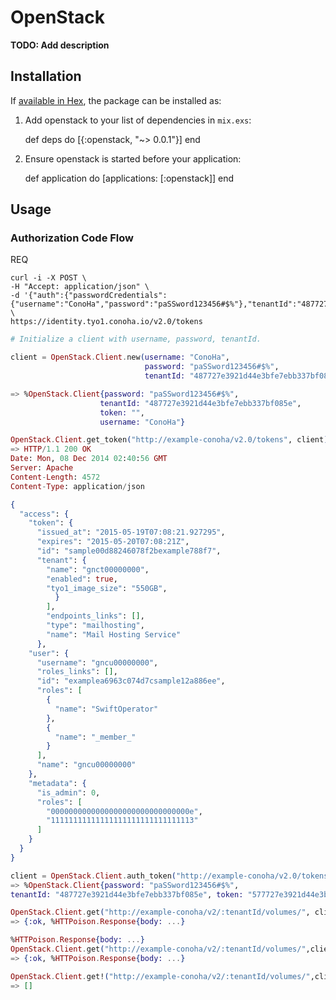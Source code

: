 # OpenStack

**TODO: Add description**

## Installation

If [available in Hex](https://hex.pm/docs/publish), the package can be installed as:

  1. Add openstack to your list of dependencies in `mix.exs`:

        def deps do
          [{:openstack, "~> 0.0.1"}]
        end

  2. Ensure openstack is started before your application:

        def application do
          [applications: [:openstack]]
        end

## Usage

### Authorization Code Flow

REQ

```
curl -i -X POST \
-H "Accept: application/json" \
-d '{"auth":{"passwordCredentials":{"username":"ConoHa","password":"paSSword123456#$%"},"tenantId":"487727e3921d44e3bfe7ebb337bf085e"}}' \
https://identity.tyo1.conoha.io/v2.0/tokens
```

```elixir
# Initialize a client with username, password, tenantId.

client = OpenStack.Client.new(username: "ConoHa",
                              password: "paSSword123456#$%",
                              tenantId: "487727e3921d44e3bfe7ebb337bf085e")

=> %OpenStack.Client{password: "paSSword123456#$%",
                    tenantId: "487727e3921d44e3bfe7ebb337bf085e",
                    token: "",
                    username: "ConoHa"}

OpenStack.Client.get_token("http://example-conoha/v2.0/tokens", client)
=> HTTP/1.1 200 OK
Date: Mon, 08 Dec 2014 02:40:56 GMT
Server: Apache
Content-Length: 4572
Content-Type: application/json

{
  "access": {
    "token": {
      "issued_at": "2015-05-19T07:08:21.927295",
      "expires": "2015-05-20T07:08:21Z",
      "id": "sample00d88246078f2bexample788f7",
      "tenant": {
        "name": "gnct00000000",
        "enabled": true,
        "tyo1_image_size": "550GB",
          }
        ],
        "endpoints_links": [],
        "type": "mailhosting",
        "name": "Mail Hosting Service"
      },
    "user": {
      "username": "gncu00000000",
      "roles_links": [],
      "id": "examplea6963c074d7csample12a886ee",
      "roles": [
        {
          "name": "SwiftOperator"
        },
        {
          "name": "_member_"
        }
      ],
      "name": "gncu00000000"
    },
    "metadata": {
      "is_admin": 0,
      "roles": [
        "0000000000000000000000000000000e",
        "11111111111111111111111111111113"
      ]
    }
  }
}

client = OpenStack.Client.auth_token("http://example-conoha/v2.0/tokens",client)
=> %OpenStack.Client{password: "paSSword123456#$%",
tenantId: "487727e3921d44e3bfe7ebb337bf085e", token: "577727e3921d44e3bfe7ebb337bf085e", username: "ConoHa"}

OpenStack.Client.get("http://example-conoha/v2/:tenantId/volumes/", client, options \\ [])
=> {:ok, %HTTPoison.Response{body: ...}

%HTTPoison.Response{body: ...}
OpenStack.Client.get("http://example-conoha/v2/:tenantId/volumes/",client, params: %{options: "options"})
=> {:ok, %HTTPoison.Response{body: ...}

OpenStack.Client.get!("http://example-conoha/v2/:tenantId/volumes/",client, params: %{options: "options"})
=> []

```
